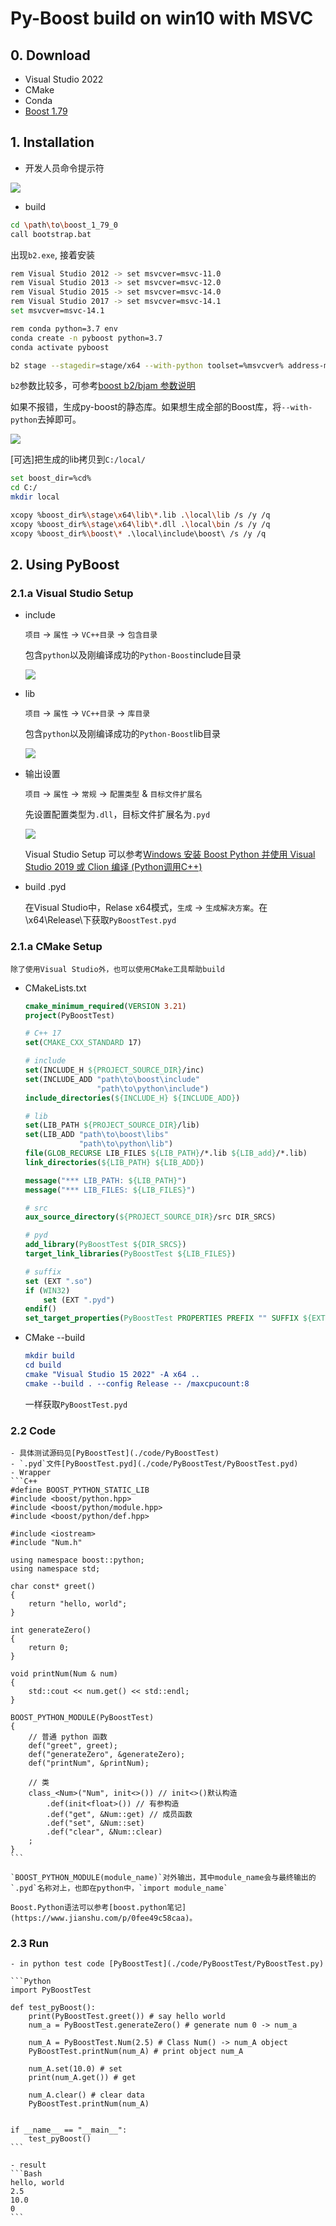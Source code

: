 # Py-Boost build on win10 with MSVC
## 0. Download
- Visual Studio 2022
- CMake
- Conda
- [Boost 1.79](https://nchc.dl.sourceforge.net/project/boost/boost/1.79.0/boost_1_79_0.zip)

## 1. Installation
- 开发人员命令提示符

![](./pics/cl0.png)

- build

```bash
cd \path\to\boost_1_79_0
call bootstrap.bat
```

出现`b2.exe`, 接着安装

```bash
rem Visual Studio 2012 -> set msvcver=msvc-11.0
rem Visual Studio 2013 -> set msvcver=msvc-12.0
rem Visual Studio 2015 -> set msvcver=msvc-14.0
rem Visual Studio 2017 -> set msvcver=msvc-14.1
set msvcver=msvc-14.1

rem conda python=3.7 env
conda create -n pyboost python=3.7
conda activate pyboost

b2 stage --stagedir=stage/x64 --with-python toolset=%msvcver% address-model=64 link=static threading=multi runtime-link=shared --build-type=complete -j8
```

`b2`参数比较多，可参考[boost b2/bjam 参数说明](https://blog.csdn.net/zhangzq86/article/details/90030094)

如果不报错，生成py-boost的静态库。如果想生成全部的Boost库，将`--with-python`去掉即可。

![](./pics/cl1.png)

[可选]把生成的lib拷贝到`C:/local/`
```bash
set boost_dir=%cd%
cd C:/
mkdir local

xcopy %boost_dir%\stage\x64\lib\*.lib .\local\lib /s /y /q
xcopy %boost_dir%\stage\x64\lib\*.dll .\local\bin /s /y /q
xcopy %boost_dir%\boost\* .\local\include\boost\ /s /y /q
```

## 2. Using PyBoost
### 2.1.a Visual Studio Setup

- include

    `项目` -> `属性` -> `VC++目录` -> `包含目录`

    包含`python`以及刚编译成功的`Python-Boost`include目录

    ![](./pics/vs1.png) 

- lib

    `项目` -> `属性` -> `VC++目录` -> `库目录`

    包含`python`以及刚编译成功的`Python-Boost`lib目录

    ![](./pics/vs2.png)

- 输出设置

    `项目` -> `属性` -> `常规` -> `配置类型` & `目标文件扩展名`

    先设置配置类型为`.dll`，目标文件扩展名为`.pyd`

    ![](./pics/vs3.png)

    Visual Studio Setup 可以参考[Windows 安装 Boost Python 并使用 Visual Studio 2019 或 Clion 编译 (Python调用C++) ](https://blog.forgiveher.cn/posts/1574671900/)

- build .pyd

    在Visual Studio中，Relase x64模式，`生成` -> `生成解决方案`。在\x64\Release\下获取`PyBoostTest.pyd`

### 2.1.a CMake Setup

    除了使用Visual Studio外，也可以使用CMake工具帮助build

- CMakeLists.txt

    ```CMake
    cmake_minimum_required(VERSION 3.21)
    project(PyBoostTest)

    # C++ 17
    set(CMAKE_CXX_STANDARD 17)

    # include
    set(INCLUDE_H ${PROJECT_SOURCE_DIR}/inc)
    set(INCLUDE_ADD "path\to\boost\include" 
                    "path\to\python\include")
    include_directories(${INCLUDE_H} ${INCLUDE_ADD})

    # lib
    set(LIB_PATH ${PROJECT_SOURCE_DIR}/lib)
    set(LIB_ADD "path\to\boost\libs" 
                "path\to\python\lib")
    file(GLOB_RECURSE LIB_FILES ${LIB_PATH}/*.lib ${LIB_add}/*.lib)
    link_directories(${LIB_PATH} ${LIB_ADD})

    message("*** LIB_PATH: ${LIB_PATH}")
    message("*** LIB_FILES: ${LIB_FILES}")

    # src
    aux_source_directory(${PROJECT_SOURCE_DIR}/src DIR_SRCS)

    # pyd
    add_library(PyBoostTest ${DIR_SRCS})
    target_link_libraries(PyBoostTest ${LIB_FILES})

    # suffix
    set (EXT ".so")
    if (WIN32)
        set (EXT ".pyd")
    endif()
    set_target_properties(PyBoostTest PROPERTIES PREFIX "" SUFFIX ${EXT})
    ```

- CMake --build

    ```CMake
    mkdir build
    cd build
    cmake "Visual Studio 15 2022" -A x64 ..
    cmake --build . --config Release -- /maxcpucount:8
    ```

    一样获取`PyBoostTest.pyd`

### 2.2 Code

    - 具体测试源码见[PyBoostTest](./code/PyBoostTest)
    - `.pyd`文件[PyBoostTest.pyd](./code/PyBoostTest/PyBoostTest.pyd)
    - Wrapper
    ```C++
    #define BOOST_PYTHON_STATIC_LIB
    #include <boost/python.hpp>
    #include <boost/python/module.hpp>
    #include <boost/python/def.hpp>

    #include <iostream>
    #include "Num.h"

    using namespace boost::python;
    using namespace std;

    char const* greet() 
    {
        return "hello, world";
    }

    int generateZero()
    {
        return 0;
    }

    void printNum(Num & num)
    {
        std::cout << num.get() << std::endl;
    }

    BOOST_PYTHON_MODULE(PyBoostTest)
    {
        // 普通 python 函数
        def("greet", greet);
        def("generateZero", &generateZero);
        def("printNum", &printNum);

        // 类
        class_<Num>("Num", init<>()) // init<>()默认构造
            .def(init<float>()) // 有参构造
            .def("get", &Num::get) // 成员函数
            .def("set", &Num::set)
            .def("clear", &Num::clear)
        ;
    }
    ```

    `BOOST_PYTHON_MODULE(module_name)`对外输出，其中module_name会与最终输出的`.pyd`名称对上，也即在python中，`import module_name`

    Boost.Python语法可以参考[boost.python笔记](https://www.jianshu.com/p/0fee49c58caa)。

### 2.3 Run

    - in python test code [PyBoostTest](./code/PyBoostTest/PyBoostTest.py)

    ```Python
    import PyBoostTest

    def test_pyBoost():
        print(PyBoostTest.greet()) # say hello world
        num_a = PyBoostTest.generateZero() # generate num 0 -> num_a

        num_A = PyBoostTest.Num(2.5) # Class Num() -> num_A object
        PyBoostTest.printNum(num_A) # print object num_A

        num_A.set(10.0) # set
        print(num_A.get()) # get

        num_A.clear() # clear data
        PyBoostTest.printNum(num_A)


    if __name__ == "__main__":
        test_pyBoost()
    ```

    - result
    ```Bash
    hello, world
    2.5
    10.0
    0
    ```